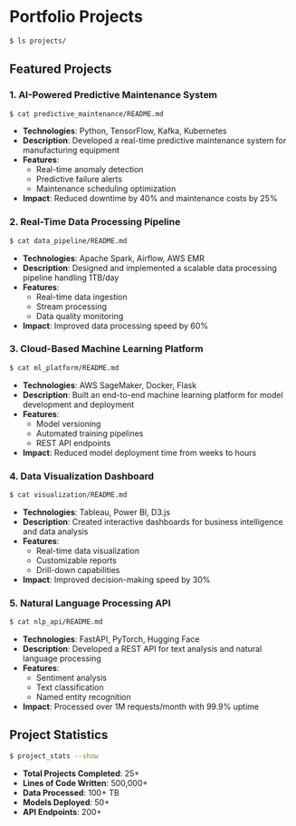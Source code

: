 # Portfolio Projects

```bash
$ ls projects/
```

## Featured Projects

### 1. AI-Powered Predictive Maintenance System
```bash
$ cat predictive_maintenance/README.md
```
- **Technologies**: Python, TensorFlow, Kafka, Kubernetes
- **Description**: Developed a real-time predictive maintenance system for manufacturing equipment
- **Features**:
  - Real-time anomaly detection
  - Predictive failure alerts
  - Maintenance scheduling optimization
- **Impact**: Reduced downtime by 40% and maintenance costs by 25%

### 2. Real-Time Data Processing Pipeline
```bash
$ cat data_pipeline/README.md
```
- **Technologies**: Apache Spark, Airflow, AWS EMR
- **Description**: Designed and implemented a scalable data processing pipeline handling 1TB/day
- **Features**:
  - Real-time data ingestion
  - Stream processing
  - Data quality monitoring
- **Impact**: Improved data processing speed by 60%

### 3. Cloud-Based Machine Learning Platform
```bash
$ cat ml_platform/README.md
```
- **Technologies**: AWS SageMaker, Docker, Flask
- **Description**: Built an end-to-end machine learning platform for model development and deployment
- **Features**:
  - Model versioning
  - Automated training pipelines
  - REST API endpoints
- **Impact**: Reduced model deployment time from weeks to hours

### 4. Data Visualization Dashboard
```bash
$ cat visualization/README.md
```
- **Technologies**: Tableau, Power BI, D3.js
- **Description**: Created interactive dashboards for business intelligence and data analysis
- **Features**:
  - Real-time data visualization
  - Customizable reports
  - Drill-down capabilities
- **Impact**: Improved decision-making speed by 30%

### 5. Natural Language Processing API
```bash
$ cat nlp_api/README.md
```
- **Technologies**: FastAPI, PyTorch, Hugging Face
- **Description**: Developed a REST API for text analysis and natural language processing
- **Features**:
  - Sentiment analysis
  - Text classification
  - Named entity recognition
- **Impact**: Processed over 1M requests/month with 99.9% uptime

## Project Statistics

```bash
$ project_stats --show
```

- **Total Projects Completed**: 25+
- **Lines of Code Written**: 500,000+
- **Data Processed**: 100+ TB
- **Models Deployed**: 50+
- **API Endpoints**: 200+